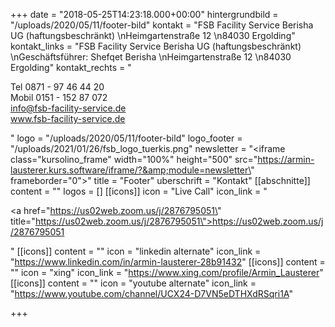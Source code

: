 +++
date = "2018-05-25T14:23:18.000+00:00"
hintergrundbild = "/uploads/2020/05/11/footer-bild"
kontakt = "FSB Facility Service Berisha UG (haftungsbeschränkt)  \nHeimgartenstraße 12  \n84030 Ergolding"
kontakt_links = "FSB Facility Service Berisha UG (haftungsbeschränkt)  \nGeschäftsführer: Shefqet Berisha  \nHeimgartenstraße 12  \n84030 Ergolding"
kontakt_rechts = "<p>Tel 0871 - 97 46 44 20<br>Mobil 0151 - 152 87 072<br>info@fsb-facility-service.de<br>www.fsb-facility-service.de</p>"
logo = "/uploads/2020/05/11/footer-bild"
logo_footer = "/uploads/2021/01/26/fsb_logo_tuerkis.png"
newsletter = "<iframe class=\"kursolino_frame\" width=\"100%\" height=\"500\" src=\"https://armin-lausterer.kurs.software/iframe/?&amp;module=newsletter\" frameborder=\"0\"></iframe>"
title = "Footer"
uberschrift = "Kontakt"
[[abschnitte]]
content = ""
logos = []
[[icons]]
icon = "Live Call"
icon_link = "<p><a href=\"https://us02web.zoom.us/j/2876795051\" title=\"https://us02web.zoom.us/j/2876795051\">https://us02web.zoom.us/j/2876795051</a></p>"
[[icons]]
content = ""
icon = "linkedin alternate"
icon_link = "https://www.linkedin.com/in/armin-lausterer-28b91432"
[[icons]]
content = ""
icon = "xing"
icon_link = "https://www.xing.com/profile/Armin_Lausterer"
[[icons]]
content = ""
icon = "youtube alternate"
icon_link = "https://www.youtube.com/channel/UCX24-D7VN5eDTHXdRSqri1A"

+++
